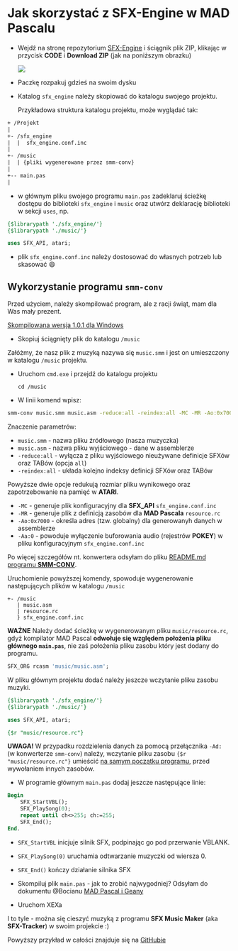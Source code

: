 # Jak skorzystać z SFX-Engine w MAD Pascalu

* Wejdź na stronę repozytorium [SFX-Engine](https://github.com/GSoftwareDevelopment/SFX-Engine) i ściągnik plik ZIP, klikając w przycisk **CODE** i **Download ZIP** (jak na poniższym obrazku)

  ![](imgs/git_download.png)

- Paczkę rozpakuj gdzieś na swoim dysku

- Katalog `sfx_engine` należy skopiować do katalogu swojego projektu.

  Przykładowa struktura katalogu projektu, może wyglądać tak:

~~~txt
+ /Projekt
|
+- /sfx_engine
|  |  sfx_engine.conf.inc
|
+- /music
|  | {pliki wygenerowane przez smm-conv}
|
+-- main.pas
|   
~~~

- w głównym pliku swojego programu `main.pas` zadeklaruj ścieżkę dostępu do biblioteki `sfx_engine` i `music` oraz utwórz deklarację biblioteki w sekcji `uses`, np.

~~~pascal
{$librarypath './sfx_engine/'}
{$librarypath './music/'}

uses SFX_API, atari;
~~~

- plik `sfx_engine.conf.inc` należy dostosować do własnych potrzeb lub skasować :smile:



## Wykorzystanie programu `smm-conv`

Przed użyciem, należy skompilować program, ale z racji świąt, mam dla Was mały prezent. 

[Skompilowana wersja 1.0.1 dla Windows](https://github.com/GSoftwareDevelopment/SFX-Engine/releases/download/smm-conv1.0.1/smm-conv.exe)

* Skopiuj ściągnięty plik do katalogu `/music` 

Załóżmy, że nasz plik z muzyką nazywa się `music.smm` i jest on umieszczony w katalogu `/music` projektu.

* Uruchom `cmd.exe` i przejdź do katalogu projektu

  ~~~
  cd /music
  ~~~

* W linii komend wpisz:

~~~bash
smm-conv music.smm music.asm -reduce:all -reindex:all -MC -MR -Ao:0x7000 -Aa:0
~~~

Znaczenie parametrów:

- `music.smm` - nazwa pliku źródłowego (nasza muzyczka)
- `music.asm` - nazwa pliku wyjściowego - dane w assemblerze
- `-reduce:all` - wyłącza z pliku wyjściowego nieużywane definicje SFXów oraz TABów (opcja `all`)
- `-reindex:all` - układa kolejno indeksy definicji SFXów oraz TABów

Powyższe dwie opcje redukują rozmiar pliku wynikowego oraz zapotrzebowanie na pamięć w **ATARI**.

- `-MC` - generuje plik konfiguracyjny dla **SFX_API** `sfx_engine.conf.inc`
- `-MR` - generuje plik z definicją zasobów dla **MAD Pascala** `resource.rc`
- `-Ao:0x7000` - określa adres (tzw. globalny) dla generowanyh danych w assemblerze
- `-Aa:0` - powoduje wyłączenie buforowania audio (rejestrów **POKEY**) w pliku konfiguracyjnym `sfx_engine.conf.inc`

Po więcej szczegółów nt. konwertera odsyłam do pliku [README.md programu  **SMM-CONV**](https://github.com/GSoftwareDevelopment/SFX-Engine/blob/smm-conv1.0.1/smm-conv/README.md).



Uruchomienie powyższej komendy, spowoduje wygenerowanie następujących plików w katalogu `/music`

~~~ascii
+- /music
   | music.asm
   | resource.rc
   } sfx_engine.conf.inc
~~~



**WAŻNE** Należy dodać ścieżkę w wygenerowanym pliku `music/resource.rc`, gdyż kompilator MAD Pascal **odwołuje się względem położenia pliku głównego `main.pas`**, nie zaś położenia pliku zasobu który jest dodany do programu.

~~~pascal
SFX_ORG rcasm 'music/music.asm';
~~~

W pliku głównym projektu dodać należy jeszcze wczytanie pliku zasobu muzyki. 

~~~pascal
{$librarypath './sfx_engine/'}
{$librarypath './music/'}

uses SFX_API, atari;

{$r "music/resource.rc"}
~~~

**UWAGA!** W przypadku rozdzielenia danych za pomocą przełącznika `-Ad:` (w konwerterze `smm-conv`) należy, wczytanie pliku zasobu `{$r "music/resource.rc"}`  umieścić <u>na samym początku programu</u>, przed wywołaniem innych zasobów.



* W programie głównym `main.pas` dodaj jeszcze następujące linie:

~~~pascal
Begin
	SFX_StartVBL();
	SFX_PlaySong(0);
	repeat until ch<>255; ch:=255;
	SFX_End();
End.
~~~

* `SFX_StartVBL` inicjuje silnik SFX, podpinając go pod przerwanie VBLANK.
* `SFX_PlaySong(0)` uruchamia odtwarzanie muzyczki od wiersza 0.

* `SFX_End()` kończy działanie silnika SFX



* Skompiluj plik `main.pas` - jak to zrobić najwygodniej? Odsyłam do dokumentu @Bocianu [MAD Pascal i Geany](http://bocianu.atari.pl/blog/madgeany)

* Uruchom XEXa

  

I to tyle - można się cieszyć muzyką z programu **SFX Music Maker** (aka **SFX-Tracker**) w swoim projekcie :)

Powyższy przykład w całości znajduje się na [GitHubie](https://github.com/GSoftwareDevelopment/SFX-Engine-example)
